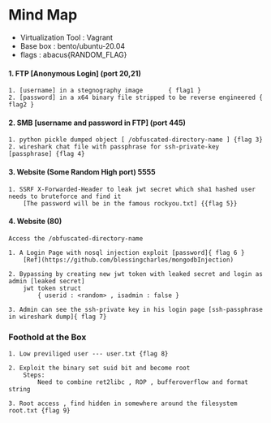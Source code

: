 # Mind Map

- Virtualization Tool : Vagrant
- Base box            : bento/ubuntu-20.04
- flags               : abacus{RANDOM_FLAG}



#### 1. FTP [Anonymous Login] (port 20,21)

    1. [username] in a stegnography image       { flag1 }
    2. [password] in a x64 binary file stripped to be reverse engineered { flag2 } 

#### 2. SMB [username and password in FTP] (port 445)

    1. python pickle dumped object [ /obfuscated-directory-name ] {flag 3}
    2. wireshark chat file with passphrase for ssh-private-key [passphrase] {flag 4}

#### 3. Website (Some Random High port) 5555 

    1. SSRF X-Forwarded-Header to leak jwt secret which sha1 hashed user needs to bruteforce and find it 
        [The password will be in the famous rockyou.txt] {{flag 5}}

#### 4. Website (80)
    
    Access the /obfuscated-directory-name

    1. A Login Page with nosql injection exploit [password]{ flag 6 }
        [Ref](https://github.com/blessingcharles/mongodbInjection)

    2. Bypassing by creating new jwt token with leaked secret and login as admin [leaked secret]
        jwt token struct 
            { userid : <random> , isadmin : false }

    3. Admin can see the ssh-private key in his login page [ssh-passphrase in wireshark dump]{ flag 7}

### Foothold at the Box

    1. Low previliged user --- user.txt {flag 8}

    2. Exploit the binary set suid bit and become root
        Steps:
            Need to combine ret2libc , ROP , bufferoverflow and format string 

    3. Root access , find hidden in somewhere around the filesystem root.txt {flag 9}

    